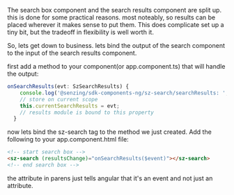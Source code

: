 
The search box component and the search results component are split up. this is done for some practical reasons. most noteably, so results can be placed wherever it makes sense to put them. This does complicate set up a tiny bit, but the tradeoff in flexibility is well worth it.

So, lets get down to business.
lets bind the output of the search component to the input of the search results component.

first add a method to your component(or app.component.ts) that will handle the output:
```typescript
onSearchResults(evt: SzSearchResults) {
    console.log('@senzing/sdk-components-ng/sz-search/searchResults: ', evt);
    // store on current scope
    this.currentSearchResults = evt;
    // results module is bound to this property
  }
```

now lets bind the sz-search tag to the method we just created. Add the following to your app.component.html file:

```html
<!-- start search box -->
<sz-search (resultsChange)="onSearchResults($event)"></sz-search>
<!-- end search box -->
```

the attribute in parens just tells angular that it's an event and not just an attribute.
